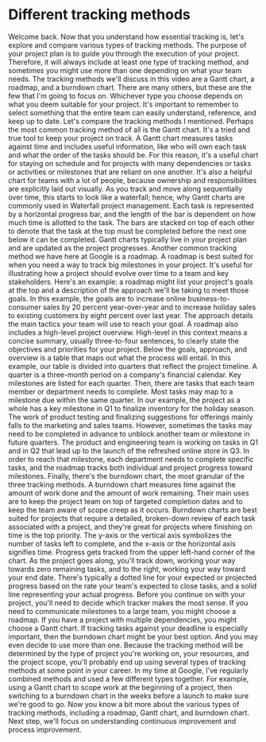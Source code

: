 # Different tracking methods

Welcome back. Now that you understand how essential tracking is, let's explore and compare various types of tracking methods. The purpose of your project plan is to guide you through the execution of your project. Therefore, it will always include at least one type of tracking method, and sometimes you might use more than one depending on what your team needs. The tracking methods we'll discuss in this video are a Gantt chart, a roadmap, and a burndown chart. There are many others, but these are the few that I'm going to focus on. Whichever type you choose depends on what you deem suitable for your project. It's important to remember to select something that the entire team can easily understand, reference, and keep up to date. Let's compare the tracking methods I mentioned. Perhaps the most common tracking method of all is the Gantt chart. It's a tried and true tool to keep your project on track. A Gantt chart measures tasks against time and includes useful information, like who will own each task and what the order of the tasks should be. For this reason, it's a useful chart for staying on schedule and for projects with many dependencies or tasks or activities or milestones that are reliant on one another. It's also a helpful chart for teams with a lot of people, because ownership and responsibilities are explicitly laid out visually. As you track and move along sequentially over time, this starts to look like a waterfall; hence, why Gantt charts are commonly used in Waterfall project management. Each task is represented by a horizontal progress bar, and the length of the bar is dependent on how much time is allotted to the task. The bars are stacked on top of each other to denote that the task at the top must be completed before the next one below it can be completed. Gantt charts typically live in your project plan and are updated as the project progresses. Another common tracking method we have here at Google is a roadmap. A roadmap is best suited for when you need a way to track big milestones in your project. It's useful for illustrating how a project should evolve over time to a team and key stakeholders. Here's an example: a roadmap might list your project's goals at the top and a description of the approach we'll be taking to meet those goals. In this example, the goals are to increase online business-to-consumer sales by 20 percent year-over-year and to increase holiday sales to existing customers by eight percent over last year. The approach details the main tactics your team will use to reach your goal. A roadmap also includes a high-level project overview. High-level in this context means a concise summary, usually three-to-four sentences, to clearly state the objectives and priorities for your project. Below the goals, approach, and overview is a table that maps out what the process will entail. In this example, our table is divided into quarters that reflect the project timeline. A quarter is a three-month period on a company's financial calendar. Key milestones are listed for each quarter. Then, there are tasks that each team member or department needs to complete. Most tasks may map to a milestone due within the same quarter. In our example, the project as a whole has a key milestone in Q1 to finalize inventory for the holiday season. The work of product testing and finalizing suggestions for offerings mainly falls to the marketing and sales teams. However, sometimes the tasks may need to be completed in advance to unblock another team or milestone in future quarters. The product and engineering team is working on tasks in Q1 and in Q2 that lead up to the launch of the refreshed online store in Q3. In order to reach that milestone, each department needs to complete specific tasks, and the roadmap tracks both individual and project progress toward milestones. Finally, there's the burndown chart, the most granular of the three tracking methods. A burndown chart measures time against the amount of work done and the amount of work remaining. Their main uses are to keep the project team on top of targeted completion dates and to keep the team aware of scope creep as it occurs. Burndown charts are best suited for projects that require a detailed, broken-down review of each task associated with a project, and they're great for projects where finishing on time is the top priority. The y-axis or the vertical axis symbolizes the number of tasks left to complete, and the x-axis or the horizontal axis signifies time. Progress gets tracked from the upper left-hand corner of the chart. As the project goes along, you'll track down, working your way towards zero remaining tasks, and to the right, working your way toward your end date. There's typically a dotted line for your expected or projected progress based on the rate your team's expected to close tasks, and a solid line representing your actual progress. Before you continue on with your project, you'll need to decide which tracker makes the most sense. If you need to communicate milestones to a large team, you might choose a roadmap. If you have a project with multiple dependencies, you might choose a Gantt chart. If tracking tasks against your deadline is especially important, then the burndown chart might be your best option. And you may even decide to use more than one. Because the tracking method will be determined by the type of project you're working on, your resources, and the project scope, you'll probably end up using several types of tracking methods at some point in your career. In my time at Google, I've regularly combined methods and used a few different types together. For example, using a Gantt chart to scope work at the beginning of a project, then switching to a burndown chart in the weeks before a launch to make sure we're good to go. Now you know a bit more about the various types of tracking methods, including a roadmap, Gantt chart, and burndown chart. Next step, we'll focus on understanding continuous improvement and process improvement.